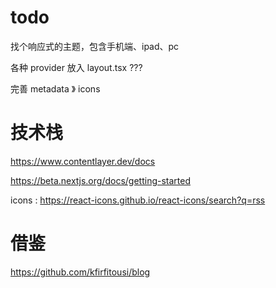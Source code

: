 # todo



找个响应式的主题，包含手机端、ipad、pc


 

各种 provider 放入 layout.tsx  ???

完善 metadata 》 icons



# 技术栈

https://www.contentlayer.dev/docs

https://beta.nextjs.org/docs/getting-started

icons :  https://react-icons.github.io/react-icons/search?q=rss


# 借鉴

https://github.com/kfirfitousi/blog
